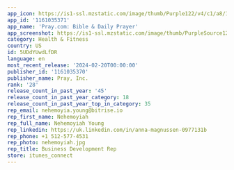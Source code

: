```yaml
---
app_icon: https://is1-ssl.mzstatic.com/image/thumb/Purple122/v4/c1/a8/1e/c1a81eea-4331-07e6-e89f-08b1068fb450/AppIcon-0-0-1x_U007epad-0-0-sRGB-85-220.png/1024x1024bb.png
app_id: '1161035371'
app_name: 'Pray.com: Bible & Daily Prayer'
app_screenshot: https://is1-ssl.mzstatic.com/image/thumb/PurpleSource126/v4/71/f5/b7/71f5b7ae-69c7-9313-1fa5-2e6dfe038c38/20a6e784-a319-4bd6-b834-42f701dc7bc2_Iphone6.5in_1242x2688_Card01_TDJakes.jpg/1242x2688bb.png
category: Health & Fitness
country: US
id: 5UDdYUwdLfDR
language: en
most_recent_release: '2024-02-20T00:00:00'
publisher_id: '1161035370'
publisher_name: Pray, Inc.
rank: '28'
release_count_in_past_year: '45'
release_count_in_past_year_category: 18
release_count_in_past_year_top_in_category: 35
rep_email: nehemoyia.young@bitrise.io
rep_first_name: Nehemoyiah
rep_full_name: Nehemoyiah Young
rep_linkedin: https://uk.linkedin.com/in/anna-magnussen-0977131b
rep_phone: +1 512-577-4531
rep_photo: nehemoyiah.jpg
rep_title: Business Development Rep
store: itunes_connect
---
```


